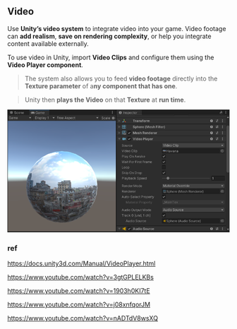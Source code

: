 ## Video
Use **Unity’s video system** to integrate video into your game. 
Video footage can **add realism**, **save on rendering complexity**, or help you integrate content available externally.

To use video in Unity, import **Video Clips** and configure them using the **Video Player component**. 

> The system also allows you to feed **video footage** directly into the **Texture parameter** of a**ny component that has one**.

> Unity then **plays the Video** on that **Texture** at **run time**.


![](./img/Video-1.png)


### ref
https://docs.unity3d.com/Manual/VideoPlayer.html

https://www.youtube.com/watch?v=3gtGPLELKBs

https://www.youtube.com/watch?v=1903h0KI7tE

https://www.youtube.com/watch?v=j08xnfqorJM

https://www.youtube.com/watch?v=nADTdV8wsXQ

